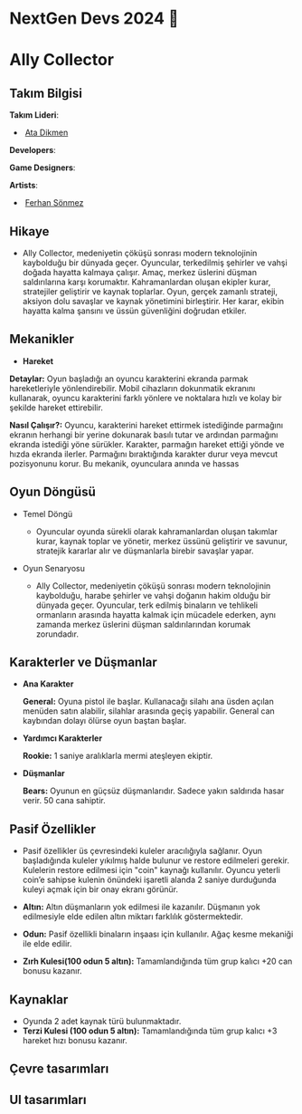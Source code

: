 # NextGen Devs 2024 🚀

# Ally Collector

## Takım Bilgisi
**Takım Lideri**:
- <a><img align="center" /></a> [Ata Dikmen](link)

**Developers**:

**Game Designers**:

**Artists**:
- <a><img align="center" /></a> [Ferhan Sönmez](link)


## Hikaye
- Ally Collector, medeniyetin çöküşü sonrası modern teknolojinin kaybolduğu bir dünyada geçer. Oyuncular, terkedilmiş şehirler ve vahşi doğada hayatta kalmaya çalışır. Amaç, merkez üslerini düşman saldırılarına karşı korumaktır. Kahramanlardan oluşan ekipler kurar, stratejiler geliştirir ve kaynak toplarlar. Oyun, gerçek zamanlı strateji, aksiyon dolu savaşlar ve kaynak yönetimini birleştirir. Her karar, ekibin hayatta kalma şansını ve üssün güvenliğini doğrudan etkiler.

## Mekanikler
- **Hareket**
  
**Detaylar:** Oyun başladığı an oyuncu karakterini ekranda parmak hareketleriyle yönlendirebilir. Mobil cihazların dokunmatik ekranını kullanarak, oyuncu karakterini farklı yönlere ve noktalara hızlı ve kolay bir şekilde hareket ettirebilir.

**Nasıl Çalışır?:** Oyuncu, karakterini hareket ettirmek istediğinde parmağını ekranın herhangi bir yerine dokunarak basılı tutar ve ardından parmağını ekranda istediği yöne sürükler. Karakter, parmağın hareket ettiği yönde ve hızda ekranda ilerler. Parmağını bıraktığında karakter durur veya mevcut pozisyonunu korur. Bu mekanik, oyunculara anında ve hassas 

## Oyun Döngüsü
- Temel Döngü

    * Oyuncular oyunda sürekli olarak kahramanlardan oluşan takımlar kurar, kaynak toplar ve yönetir, merkez üssünü geliştirir ve savunur, stratejik kararlar alır ve düşmanlarla birebir savaşlar yapar.
 
- Oyun Senaryosu

    * Ally Collector, medeniyetin çöküşü sonrası modern teknolojinin kaybolduğu, harabe şehirler ve vahşi doğanın hakim olduğu bir dünyada geçer. Oyuncular, terk edilmiş binaların ve tehlikeli ormanların arasında hayatta kalmak için mücadele ederken, aynı zamanda merkez üslerini düşman saldırılarından korumak zorundadır.
 
## Karakterler ve Düşmanlar
- **Ana Karakter**

    **General:** Oyuna pistol ile başlar. Kullanacağı silahı ana üsden açılan menüden satın alabilir, silahlar arasında geçiş yapabilir. General can kaybından dolayı ölürse oyun baştan başlar.
 
- **Yardımcı Karakterler**

    **Rookie:** 1 saniye aralıklarla mermi ateşleyen ekiptir.

- **Düşmanlar**

    **Bears:** Oyunun en güçsüz düşmanlarıdır. Sadece yakın saldırıda hasar verir. 50 cana sahiptir.

## Pasif Özellikler
- Pasif özellikler üs çevresindeki kuleler aracılığıyla sağlanır. Oyun başladığında kuleler yıkılmış halde bulunur ve restore edilmeleri gerekir. Kulelerin restore edilmesi için "coin" kaynağı kullanılır. Oyuncu yeterli coin’e sahipse kulenin önündeki işaretli alanda 2 saniye durduğunda kuleyi açmak için bir onay ekranı görünür.
 
- **Altın:** Altın düşmanların yok edilmesi ile kazanılır. Düşmanın yok edilmesiyle elde edilen altın miktarı farklılık göstermektedir.

- **Odun:** Pasif özellikli binaların inşaası için kullanılır. Ağaç kesme mekaniği ile elde edilir.

- **Zırh Kulesi(100 odun 5 altın):** Tamamlandığında tüm grup kalıcı +20 can bonusu kazanır.

## Kaynaklar
- Oyunda 2 adet kaynak türü bulunmaktadır.
 - **Terzi Kulesi (100 odun 5 altın):** Tamamlandığında tüm grup kalıcı +3 hareket hızı bonusu kazanır.

## Çevre tasarımları
## UI tasarımları
